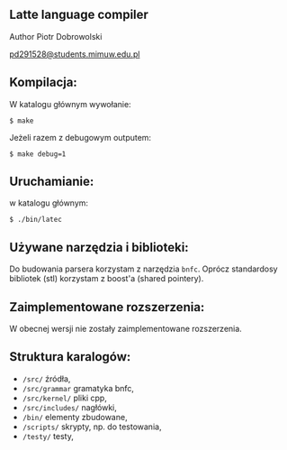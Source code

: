 Latte language compiler
-----------------------

Author Piotr Dobrowolski

pd291528@students.mimuw.edu.pl

Kompilacja:
-----------
W katalogu głównym wywołanie:

`$ make`

Jeżeli razem z debugowym outputem:

`$ make debug=1`

Uruchamianie:
-------------

w katalogu głównym:

`$ ./bin/latec`

Używane narzędzia i biblioteki:
-------------------------------

Do budowania parsera korzystam z narzędzia `bnfc`.
Oprócz standardosy bibliotek (stl) korzystam z boost'a (shared pointery).

Zaimplementowane rozszerzenia:
------------------------------

W obecnej wersji nie zostały zaimplementowane rozszerzenia.

Struktura karalogów:
--------------------

 * `/src/` źródła,
 * `/src/grammar` gramatyka bnfc,
 * `/src/kernel/` pliki cpp,
 * `/src/includes/` nagłówki,
 * `/bin/` elementy zbudowane,
 * `/scripts/` skrypty, np. do testowania,
 * `/testy/` testy,
  
